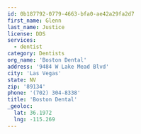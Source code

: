 ```yaml
---
id: 0b187792-0779-4663-bfa0-ae42a29fa2d7
first_name: Glenn
last_name: Justice
license: DDS
services:
  - dentist
category: Dentists
org_name: 'Boston Dental'
address: '9484 W Lake Mead Blvd'
city: 'Las Vegas'
state: NV
zip: '89134'
phone: '(702) 304-8338'
title: 'Boston Dental'
_geoloc:
  lat: 36.1972
  lng: -115.269
---
```

